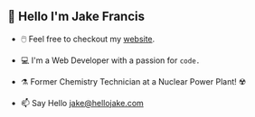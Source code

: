 ## 👋 Hello I'm Jake Francis

- 🖱️ Feel free to checkout my [website](https://www.hellojake.com).

- 💻 I'm a Web Developer with a passion for ```code.```

- ⚗️ Former Chemistry Technician at a Nuclear Power Plant! ☢️

- 📫 Say Hello jake@hellojake.com

<!---
jakefrancis/jakefrancis is a ✨ special ✨ repository because its `README.md` (this file) appears on your GitHub profile.
You can click the Preview link to take a look at your changes.
--->
